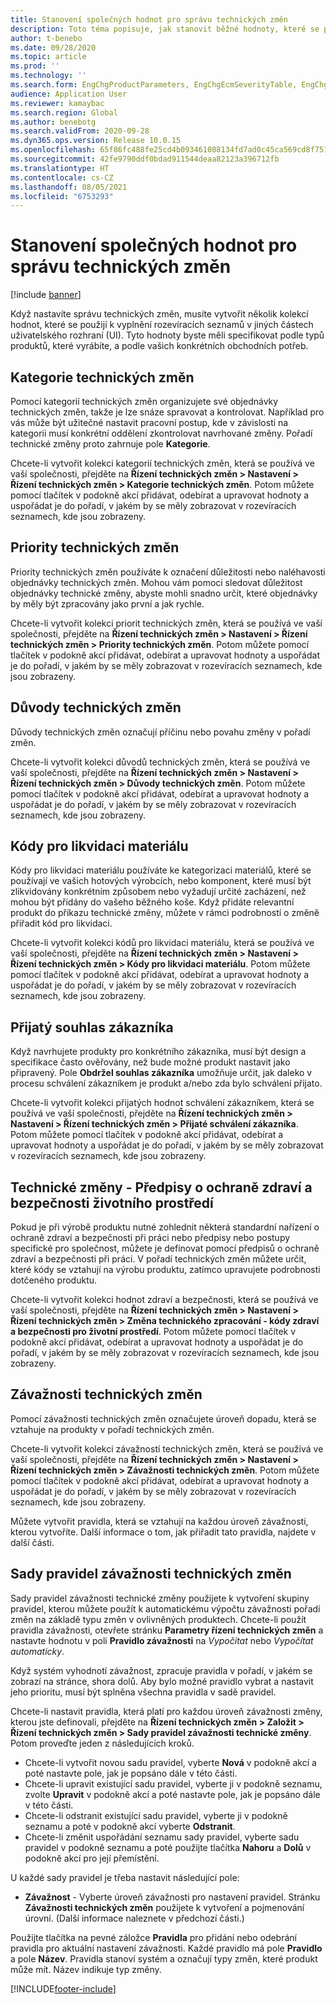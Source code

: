 ```yaml
---
title: Stanovení společných hodnot pro správu technických změn
description: Toto téma popisuje, jak stanovit běžné hodnoty, které se používají pro parametry v různých částech správy technických změn.
author: t-benebo
ms.date: 09/28/2020
ms.topic: article
ms.prod: ''
ms.technology: ''
ms.search.form: EngChgProductParameters, EngChgEcmSeverityTable, EngChgEcmSeverityRuleSet, EngChgEcmSeverityLookup,EngChgEcmSeverityChart,EngChgEcmRequestSeverityChart,EngChgEcmPriorityTable, EngChgEcmPriorityLookup, EngChgEcmPriorityChart, EngChgEcmMaterialDisposition, EngChgEcmEH
audience: Application User
ms.reviewer: kamaybac
ms.search.region: Global
ms.author: benebotg
ms.search.validFrom: 2020-09-28
ms.dyn365.ops.version: Release 10.0.15
ms.openlocfilehash: 65f86fc488fe25cd4b093461088134fd7ad0c45ca569cd8f751314f1f5d88b6c
ms.sourcegitcommit: 42fe9790ddf0bdad911544deaa82123a396712fb
ms.translationtype: HT
ms.contentlocale: cs-CZ
ms.lasthandoff: 08/05/2021
ms.locfileid: "6753293"
---
```

# <a name="establish-common-values-for-engineering-change-management"></a>Stanovení společných hodnot pro správu technických změn

[!include [banner](../includes/banner.md)]

Když nastavíte správu technických změn, musíte vytvořit několik kolekcí hodnot, které se použijí k vyplnění rozevíracích seznamů v jiných částech uživatelského rozhraní (UI). Tyto hodnoty byste měli specifikovat podle typů produktů, které vyrábíte, a podle vašich konkrétních obchodních potřeb.

## <a name="engineering-change-categories"></a>Kategorie technických změn

Pomocí kategorií technických změn organizujete své objednávky technických změn, takže je lze snáze spravovat a kontrolovat. Například pro vás může být užitečné nastavit pracovní postup, kde v závislosti na kategorii musí konkrétní oddělení zkontrolovat navrhované změny. Pořadí technické změny proto zahrnuje pole **Kategorie**.

Chcete-li vytvořit kolekci kategorií technických změn, která se používá ve vaší společnosti, přejděte na **Řízení technických změn \> Nastavení \> Řízení technických změn \> Kategorie technických změn**. Potom můžete pomocí tlačítek v podokně akcí přidávat, odebírat a upravovat hodnoty a uspořádat je do pořadí, v jakém by se měly zobrazovat v rozevíracích seznamech, kde jsou zobrazeny.

## <a name="engineering-change-priorities"></a>Priority technických změn

Priority technických změn používáte k označení důležitosti nebo naléhavosti objednávky technických změn. Mohou vám pomoci sledovat důležitost objednávky technické změny, abyste mohli snadno určit, které objednávky by měly být zpracovány jako první a jak rychle.

Chcete-li vytvořit kolekci priorit technických změn, která se používá ve vaší společnosti, přejděte na **Řízení technických změn \> Nastavení \> Řízení technických změn \> Priority technických změn**. Potom můžete pomocí tlačítek v podokně akcí přidávat, odebírat a upravovat hodnoty a uspořádat je do pořadí, v jakém by se měly zobrazovat v rozevíracích seznamech, kde jsou zobrazeny.

## <a name="engineering-change-reasons"></a>Důvody technických změn

Důvody technických změn označují příčinu nebo povahu změny v pořadí změn.

Chcete-li vytvořit kolekci důvodů technických změn, která se používá ve vaší společnosti, přejděte na **Řízení technických změn \> Nastavení \> Řízení technických změn \> Důvody technických změn**. Potom můžete pomocí tlačítek v podokně akcí přidávat, odebírat a upravovat hodnoty a uspořádat je do pořadí, v jakém by se měly zobrazovat v rozevíracích seznamech, kde jsou zobrazeny.

## <a name="material-disposal-codes"></a>Kódy pro likvidaci materiálu

Kódy pro likvidaci materiálu používáte ke kategorizaci materiálů, které se používají ve vašich hotových výrobcích, nebo komponent, které musí být zlikvidovány konkrétním způsobem nebo vyžadují určité zacházení, než mohou být přidány do vašeho běžného koše. Když přidáte relevantní produkt do příkazu technické změny, můžete v rámci podrobností o změně přiřadit kód pro likvidaci.

Chcete-li vytvořit kolekci kódů pro likvidaci materiálu, která se používá ve vaší společnosti, přejděte na **Řízení technických změn \> Nastavení \> Řízení technických změn \> Kódy pro likvidaci materiálu**. Potom můžete pomocí tlačítek v podokně akcí přidávat, odebírat a upravovat hodnoty a uspořádat je do pořadí, v jakém by se měly zobrazovat v rozevíracích seznamech, kde jsou zobrazeny.

## <a name="received-customer-approval"></a>Přijatý souhlas zákazníka

Když navrhujete produkty pro konkrétního zákazníka, musí být design a specifikace často ověřovány, než bude možné produkt nastavit jako připravený. Pole **Obdržel souhlas zákazníka** umožňuje určit, jak daleko v procesu schválení zákazníkem je produkt a/nebo zda bylo schválení přijato.

Chcete-li vytvořit kolekci přijatých hodnot schválení zákazníkem, která se používá ve vaší společnosti, přejděte na **Řízení technických změn \> Nastavení \> Řízení technických změn \> Přijaté schválení zákazníka**. Potom můžete pomocí tlačítek v podokně akcí přidávat, odebírat a upravovat hodnoty a uspořádat je do pořadí, v jakém by se měly zobrazovat v rozevíracích seznamech, kde jsou zobrazeny.

## <a name="engineering-change--environmental-health-and-safety-codes"></a>Technické změny - Předpisy o ochraně zdraví a bezpečnosti životního prostředí

Pokud je při výrobě produktu nutné zohlednit některá standardní nařízení o ochraně zdraví a bezpečnosti při práci nebo předpisy nebo postupy specifické pro společnost, můžete je definovat pomocí předpisů o ochraně zdraví a bezpečnosti při práci. V pořadí technických změn můžete určit, které kódy se vztahují na výrobu produktu, zatímco upravujete podrobnosti dotčeného produktu.

Chcete-li vytvořit kolekci hodnot zdraví a bezpečnosti, která se používá ve vaší společnosti, přejděte na **Řízení technických změn \> Nastavení \> Řízení technických změn \> Změna technického zpracování - kódy zdraví a bezpečnosti pro životní prostředí**. Potom můžete pomocí tlačítek v podokně akcí přidávat, odebírat a upravovat hodnoty a uspořádat je do pořadí, v jakém by se měly zobrazovat v rozevíracích seznamech, kde jsou zobrazeny.

## <a name="engineering-change-severities"></a>Závažnosti technických změn

Pomocí závažnosti technických změn označujete úroveň dopadu, která se vztahuje na produkty v pořadí technických změn.

Chcete-li vytvořit kolekci závažností technických změn, která se používá ve vaší společnosti, přejděte na **Řízení technických změn \> Nastavení \> Řízení technických změn \> Závažnosti technických změn**. Potom můžete pomocí tlačítek v podokně akcí přidávat, odebírat a upravovat hodnoty a uspořádat je do pořadí, v jakém by se měly zobrazovat v rozevíracích seznamech, kde jsou zobrazeny.

Můžete vytvořit pravidla, která se vztahují na každou úroveň závažnosti, kterou vytvoříte. Další informace o tom, jak přiřadit tato pravidla, najdete v další části.

## <a name="engineering-change-severity-rule-sets"></a>Sady pravidel závažnosti technických změn

Sady pravidel závažnosti technické změny použijete k vytvoření skupiny pravidel, kterou můžete použít k automatickému výpočtu závažnosti pořadí změn na základě typu změn v ovlivněných produktech. Chcete-li použít pravidla závažnosti, otevřete stránku **Parametry řízení technických změn** a nastavte hodnotu v poli **Pravidlo závažnosti** na *Vypočítat* nebo *Vypočítat automaticky*.

Když systém vyhodnotí závažnost, zpracuje pravidla v pořadí, v jakém se zobrazí na stránce, shora dolů. Aby bylo možné pravidlo vybrat a nastavit jeho prioritu, musí být splněna všechna pravidla v sadě pravidel.

Chcete-li nastavit pravidla, která platí pro každou úroveň závažnosti změny, kterou jste definovali, přejděte na **Řízení technických změn \> Založit \> Řízení technických změn \> Sady pravidel závažnosti technické změny**. Potom proveďte jeden z následujících kroků.

- Chcete-li vytvořit novou sadu pravidel, vyberte **Nová** v podokně akcí a poté nastavte pole, jak je popsáno dále v této části.
- Chcete-li upravit existující sadu pravidel, vyberte ji v podokně seznamu, zvolte **Upravit** v podokně akcí a poté nastavte pole, jak je popsáno dále v této části.
- Chcete-li odstranit existující sadu pravidel, vyberte ji v podokně seznamu a poté v podokně akcí vyberte **Odstranit**.
- Chcete-li změnit uspořádání seznamu sady pravidel, vyberte sadu pravidel v podokně seznamu a poté použijte tlačítka **Nahoru** a **Dolů** v podokně akcí pro její přemístění.

U každé sady pravidel je třeba nastavit následující pole:

- **Závažnost** - Vyberte úroveň závažnosti pro nastavení pravidel. Stránku **Závažnosti technických změn** použijete k vytvoření a pojmenování úrovní. (Další informace naleznete v předchozí části.)

Použijte tlačítka na pevné záložce **Pravidla** pro přidání nebo odebrání pravidla pro aktuální nastavení závažnosti. Každé pravidlo má pole **Pravidlo** a pole **Název**. Pravidla stanoví systém a označují typy změn, které produkt může mít. Název indikuje typ změny.


[!INCLUDE[footer-include](../../includes/footer-banner.md)]